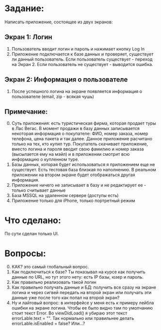 # Задание:

Написать приложение, состоящее из двух экранов:

## Экран 1: Логин
1) Пользователь вводит логин и пароль и нажимает кнопку Log In
2) Приложение подключается к базе данных и проверяет, существует ли данный пользователь. Если пользователь существует - переход на Экран 2. Если пользователь не существует - выводится ошибка.

## Экран 2: Информация о пользователе
1) После успешного логина на экране появляется информация о пользователе (email, zip - всякая чушь)

## Примечание:
0) Суть приложения: есть туристическая фирма, которая продает туры в Лас Вегас. В момент продажи в базу данных записывается некоторая информация о покупателе: ФИО, номер заказа, номер телефона, цена пакета и так далее. Данное приложение расчитано только на тех, кто купил тур. Покупатель скачивает приложение, вместо логина и пароля вводит свою фамилию и номер заказа (высылается ему на мэйл) и в приложении смотрит всю информацию о купленном туре.
1) Базы данных, которая будет использоваться я приложением еще не существует. Есть тестовая база близкая по наполнению. В реальном приложении на втором экране будет отображаться другая информация.
2) Приложение ничего не записывает в базу и не редактирует ее - только считывает данные
3) База MSSQL на удаленном сервере (доступы есть)
4) Приложение только для iPhone, только портретный режим


# Что сделано:
По сути сделан только UI.


# Вопросы:
0) КАК? это самый глобальный вопрос.
1) Как подключиться к базе? Ты показывал на курсе как получить данные по URL, но тут этого нету: есть IP базы, юзер и пароль.
2) Как правильно реализовать такой логин
3) Как правильно получать данные и БД: получить все сразу на экране логина и через сигвей передать на второй экран или получать эти данные уже после того как попал на второй экран?
4) Ну и лайтовый вопрос: в интерфейсе у меня есть к примеру лейбла ошибки на экране логина. Чтобы ее было видно там по умолчанию стоит текст Error. Во viewDidLoad() я убираю этот текст errorLable.text = "". Так нормально или правильнее делать errorLable.isEnabled = false? Или...?
